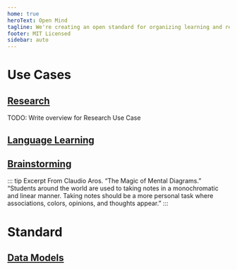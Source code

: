 ```yaml
---
home: true
heroText: Open Mind
tagline: We're creating an open standard for organizing learning and research notes using mind maps.
footer: MIT Licensed
sidebar: auto
--- 
```


# Use Cases

## [Research](/use-cases/research)
TODO: Write overview for Research Use Case


## [Language Learning](/use-cases/language-learning)

## [Brainstorming](/use-cases/brainstorming)

::: tip Excerpt From Claudio Aros. “The Magic of Mental Diagrams.” 
“Students around the world are used to taking notes in a monochromatic and linear manner. Taking notes should be a more personal task where associations, colors, opinions, and thoughts appear.”
:::

# Standard

## [Data Models](/standard/data-models)
